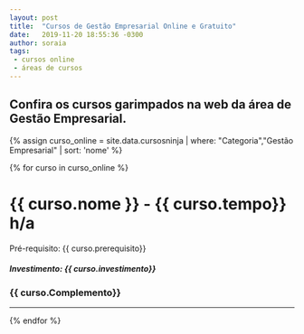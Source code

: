 ```yaml
---
layout: post
title:  "Cursos de Gestão Empresarial Online e Gratuito"
date:   2019-11-20 18:55:36 -0300
author: soraia
tags: 
 - cursos online
 - áreas de cursos
---
```



## Confira os cursos garimpados na web da área de Gestão Empresarial.

 {% assign curso_online = site.data.cursosninja | where: "Categoria","Gestão Empresarial" | sort: 'nome'  %}

{% for curso in curso_online %}
<h1 class="post-title">{{ curso.nome }} - {{ curso.tempo}} h/a</h1>

<p>Pré-requisito: {{ curso.prerequisito}}</p>

<h5>Investimento: {{ curso.investimento}}</h5>
<h3>{{ curso.Complemento}}</h3>
<hr>

 {% endfor %}      
